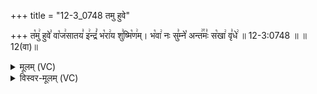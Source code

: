 +++
title = "12-3_0748 तमु हुवे"

+++
त꣡मु꣢ हुवे꣣ वा꣡ज꣢सातय꣣ इ꣢न्द्रं꣣ भ꣡रा꣢य शु꣣ष्मि꣡ण꣢म्। भ꣡वा꣢ नः सु꣣म्ने꣡ अन्त꣢꣯मः꣣ स꣡खा꣢ वृ꣣धे꣢ ॥ 12-3:0748 ॥ ॥12(वा)॥

<details><summary>मूलम् (VC)</summary>

त꣡मु꣢ हुवे꣣ वा꣡ज꣢सातय꣣ इ꣢न्द्रं꣣ भ꣡रा꣢य शु꣣ष्मि꣡ण꣢म् । भ꣡वा꣢ नः सु꣣म्ने꣡ अन्त꣢꣯मः꣣ स꣡खा꣢ वृ꣣धे꣢ ॥७४८॥
</details>

<details><summary>विस्वर-मूलम् (VC)</summary>

तमु हुवे वाजसातय इन्द्रं भराय शुष्मिणम् । भवा नः सुम्ने अन्तमः सखा वृधे ॥७४८॥
</details>